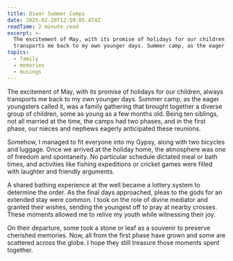 ```yaml
---
title: Diwar Summer Camps
date: 2025-02-28T12:59:05.474Z
readTime: 2 minute read
excerpt: >-
  The excitement of May, with its promise of holidays for our children, always
  transports me back to my own younger days. Summer camp, as the eager youn...
topics:
  - family
  - memories
  - musings
---
```

The excitement of May, with its promise of holidays for our children, always transports me back to my own younger days. Summer camp, as the eager youngsters called it, was a family gathering that brought together a diverse group of children, some as young as a few months old. Being ten siblings, not all married at the time, the camps had two phases, and in the first phase, our nieces and nephews eagerly anticipated these reunions.
 
 Somehow, I managed to fit everyone into my Gypsy, along with two bicycles and luggage. Once we arrived at the holiday home, the atmosphere was one of freedom and spontaneity. No particular schedule dictated meal or bath times, and activities like fishing expeditions or cricket games were filled with laughter and friendly arguments.
 
 A shared bathing experience at the well became a lottery system to determine the order. As the final days approached, pleas to the gods for an extended stay were common. I took on the role of divine mediator and granted their wishes, sending the youngest off to pray at nearby crosses. These moments allowed me to relive my youth while witnessing their joy.
 
 On their departure, some took a stone or leaf as a souvenir to preserve cherished memories. Now, all from the first phase have grown and some are scattered across the globe. I hope they still treasure those moments spent together.
